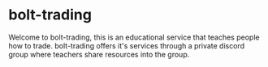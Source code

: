# bolt-trading

Welcome to bolt-trading, this is an educational service that teaches people how to trade.
bolt-trading offers it's services through a private discord group where teachers share resources into the group.
